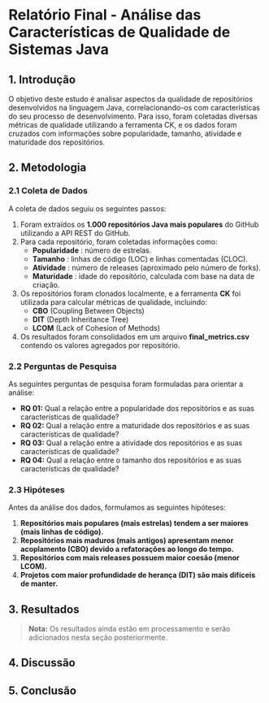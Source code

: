 # Relatório Final - Análise das Características de Qualidade de Sistemas Java

## 1. Introdução

O objetivo deste estudo é analisar aspectos da qualidade de repositórios desenvolvidos na linguagem Java, correlacionando-os com características do seu processo de desenvolvimento. Para isso, foram coletadas diversas métricas de qualidade utilizando a ferramenta CK, e os dados foram cruzados com informações sobre popularidade, tamanho, atividade e maturidade dos repositórios.

## 2. Metodologia

### 2.1 Coleta de Dados

A coleta de dados seguiu os seguintes passos:

1. Foram extraídos os **1.000 repositórios Java mais populares** do GitHub utilizando a API REST do GitHub.
2. Para cada repositório, foram coletadas informações como:
   * **Popularidade** : número de estrelas.
   * **Tamanho** : linhas de código (LOC) e linhas comentadas (CLOC).
   * **Atividade** : número de releases (aproximado pelo número de forks).
   * **Maturidade** : idade do repositório, calculada com base na data de criação.
3. Os repositórios foram clonados localmente, e a ferramenta **CK** foi utilizada para calcular métricas de qualidade, incluindo:
   * **CBO** (Coupling Between Objects)
   * **DIT** (Depth Inheritance Tree)
   * **LCOM** (Lack of Cohesion of Methods)
4. Os resultados foram consolidados em um arquivo **final_metrics.csv** contendo os valores agregados por repositório.

### 2.2 Perguntas de Pesquisa

As seguintes perguntas de pesquisa foram formuladas para orientar a análise:

* **RQ 01:** Qual a relação entre a popularidade dos repositórios e as suas características de qualidade?
* **RQ 02:** Qual a relação entre a maturidade dos repositórios e as suas características de qualidade?
* **RQ 03:** Qual a relação entre a atividade dos repositórios e as suas características de qualidade?
* **RQ 04:** Qual a relação entre o tamanho dos repositórios e as suas características de qualidade?

### 2.3 Hipóteses

Antes da análise dos dados, formulamos as seguintes hipóteses:

1. **Repositórios mais populares (mais estrelas) tendem a ser maiores (mais linhas de código).**
2. **Repositórios mais maduros (mais antigos) apresentam menor acoplamento (CBO) devido a refatorações ao longo do tempo.**
3. **Repositórios com mais releases possuem maior coesão (menor LCOM).**
4. **Projetos com maior profundidade de herança (DIT) são mais difíceis de manter.**

## 3. Resultados

> **Nota:** Os resultados ainda estão em processamento e serão adicionados nesta seção posteriormente.

## 4. Discussão


## 5. Conclusão
